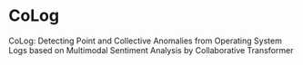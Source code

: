 # CoLog
CoLog: Detecting Point and Collective Anomalies from Operating System Logs based on Multimodal Sentiment Analysis by Collaborative Transformer
